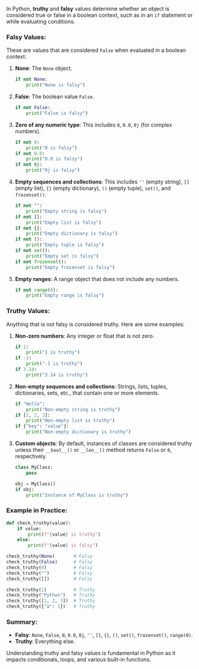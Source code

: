 In Python, **truthy** and **falsy** values determine whether an object is considered true or false in a boolean context, such as in an `if` statement or while evaluating conditions.

### Falsy Values:
These are values that are considered `False` when evaluated in a boolean context:

1. **None**: The `None` object.
    ```python
    if not None:
        print("None is falsy")
    ```

2. **False**: The boolean value `False`.
    ```python
    if not False:
        print("False is falsy")
    ```

3. **Zero of any numeric type**: This includes `0`, `0.0`, `0j` (for complex numbers).
    ```python
    if not 0:
        print("0 is falsy")
    if not 0.0:
        print("0.0 is falsy")
    if not 0j:
        print("0j is falsy")
    ```

4. **Empty sequences and collections**: This includes `''` (empty string), `[]` (empty list), `{}` (empty dictionary), `()` (empty tuple), `set()`, and `frozenset()`.
    ```python
    if not "":
        print("Empty string is falsy")
    if not []:
        print("Empty list is falsy")
    if not {}:
        print("Empty dictionary is falsy")
    if not ():
        print("Empty tuple is falsy")
    if not set():
        print("Empty set is falsy")
    if not frozenset():
        print("Empty frozenset is falsy")
    ```

5. **Empty ranges**: A range object that does not include any numbers.
    ```python
    if not range(0):
        print("Empty range is falsy")
    ```

### Truthy Values:
Anything that is not falsy is considered truthy. Here are some examples:

1. **Non-zero numbers**: Any integer or float that is not zero.
    ```python
    if 1:
        print("1 is truthy")
    if -1:
        print("-1 is truthy")
    if 3.14:
        print("3.14 is truthy")
    ```

2. **Non-empty sequences and collections**: Strings, lists, tuples, dictionaries, sets, etc., that contain one or more elements.
    ```python
    if "Hello":
        print("Non-empty string is truthy")
    if [1, 2, 3]:
        print("Non-empty list is truthy")
    if {"key": "value"}:
        print("Non-empty dictionary is truthy")
    ```

3. **Custom objects**: By default, instances of classes are considered truthy unless their `__bool__()` or `__len__()` method returns `False` or `0`, respectively.
    ```python
    class MyClass:
        pass

    obj = MyClass()
    if obj:
        print("Instance of MyClass is truthy")
    ```

### Example in Practice:
```python
def check_truthy(value):
    if value:
        print(f"{value} is truthy")
    else:
        print(f"{value} is falsy")

check_truthy(None)       # Falsy
check_truthy(False)      # Falsy
check_truthy(0)          # Falsy
check_truthy("")         # Falsy
check_truthy([])         # Falsy

check_truthy(1)          # Truthy
check_truthy("Python")   # Truthy
check_truthy([1, 2, 3])  # Truthy
check_truthy({"a": 1})   # Truthy
```

### Summary:
- **Falsy**: `None`, `False`, `0`, `0.0`, `0j`, `''`, `[]`, `{}`, `()`, `set()`, `frozenset()`, `range(0)`.
- **Truthy**: Everything else.

Understanding truthy and falsy values is fundamental in Python as it impacts conditionals, loops, and various built-in functions.